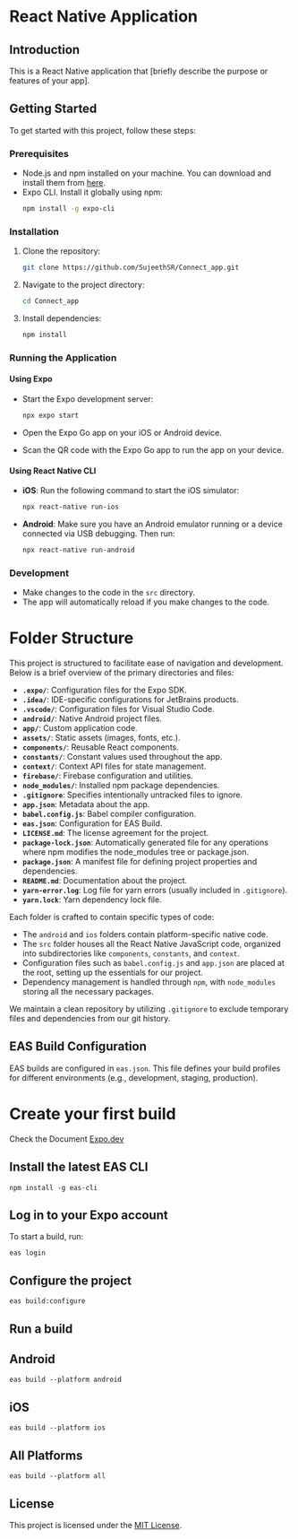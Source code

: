 # React Native Application

## Introduction

This is a React Native application that [briefly describe the purpose or features of your app].

## Getting Started

To get started with this project, follow these steps:

### Prerequisites

- Node.js and npm installed on your machine. You can download and install them from [here](https://nodejs.org/).
- Expo CLI. Install it globally using npm:
  ```bash
  npm install -g expo-cli
  ```

### Installation

1. Clone the repository:

   ```bash
   git clone https://github.com/SujeethSR/Connect_app.git
   ```

2. Navigate to the project directory:

   ```bash
   cd Connect_app
   ```

3. Install dependencies:

   ```bash
   npm install
   ```

### Running the Application

#### Using Expo

- Start the Expo development server:

  ```bash
  npx expo start
  ```

- Open the Expo Go app on your iOS or Android device.
- Scan the QR code with the Expo Go app to run the app on your device.

#### Using React Native CLI

- **iOS**: Run the following command to start the iOS simulator:

  ```bash
  npx react-native run-ios
  ```

- **Android**: Make sure you have an Android emulator running or a device connected via USB debugging. Then run:

  ```bash
  npx react-native run-android
  ```

### Development

- Make changes to the code in the `src` directory.
- The app will automatically reload if you make changes to the code.

# Folder Structure

This project is structured to facilitate ease of navigation and development. Below is a brief overview of the primary directories and files:

- **`.expo/`**: Configuration files for the Expo SDK.
- **`.idea/`**: IDE-specific configurations for JetBrains products.
- **`.vscode/`**: Configuration files for Visual Studio Code.
- **`android/`**: Native Android project files.
- **`app/`**: Custom application code.
- **`assets/`**: Static assets (images, fonts, etc.).
- **`components/`**: Reusable React components.
- **`constants/`**: Constant values used throughout the app.
- **`context/`**: Context API files for state management.
- **`firebase/`**: Firebase configuration and utilities.
- **`node_modules/`**: Installed npm package dependencies.
- **`.gitignore`**: Specifies intentionally untracked files to ignore.
- **`app.json`**: Metadata about the app.
- **`babel.config.js`**: Babel compiler configuration.
- **`eas.json`**: Configuration for EAS Build.
- **`LICENSE.md`**: The license agreement for the project.
- **`package-lock.json`**: Automatically generated file for any operations where npm modifies the node_modules tree or package.json.
- **`package.json`**: A manifest file for defining project properties and dependencies.
- **`README.md`**: Documentation about the project.
- **`yarn-error.log`**: Log file for yarn errors (usually included in `.gitignore`).
- **`yarn.lock`**: Yarn dependency lock file.

Each folder is crafted to contain specific types of code:

- The `android` and `ios` folders contain platform-specific native code.
- The `src` folder houses all the React Native JavaScript code, organized into subdirectories like `components`, `constants`, and `context`.
- Configuration files such as `babel.config.js` and `app.json` are placed at the root, setting up the essentials for our project.
- Dependency management is handled through `npm`, with `node_modules` storing all the necessary packages.

We maintain a clean repository by utilizing `.gitignore` to exclude temporary files and dependencies from our git history.

## EAS Build Configuration

EAS builds are configured in `eas.json`. This file defines your build profiles for different environments (e.g., development, staging, production).

# Create your first build

Check the Document [Expo.dev]([URL](https://docs.expo.dev/build/introduction/))


## Install the latest EAS CLI

```
npm install -g eas-cli
```

## Log in to your Expo account

To start a build, run:

```
eas login
```

## Configure the project

```
eas build:configure
```

## Run a build 

## Android

```
eas build --platform android
```

## iOS

```
eas build --platform ios
```

## All Platforms

```
eas build --platform all
```
## License

This project is licensed under the [MIT License](LICENSE.md).
